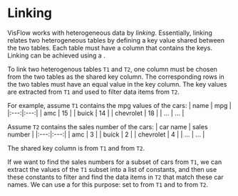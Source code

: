 # Linking

VisFlow works with heterogeneous data by _linking_.
Essentially, linking relates two heterogeneous tables by defining a key value shared between the two tables.
Each table must have a column that contains the keys.
Linking can be achieved using a <node-type type="linker"/>.

To link two heterogenous tables `T1` and `T2`, one column must be chosen from the two tables as the shared key column.
The corresponding rows in the two tables must have an equal value in the key column.
The key values are extracted from `T1` and used to filter data items from `T2`.

For example, assume `T1` contains the mpg values of the cars:
| name | mpg |
|:---:|:---:|
| amc | 15 |
| buick | 14 |
| chevrolet | 18 |
| ... | ... |

Assume `T2` contains the sales number of the cars:
| car name | sales number |
|:---:|:---:|
| amc | 3 |
| buick | 2 |
| chevrolet | 4 |
| ... | ... |

The shared key column is <ui-value text="name"/> from `T1` and <ui-value text="car name"/> from `T2`.

If we want to find the sales numbers for a subset of cars from `T1`, we can extract the <ui-value text="name"/> values of the `T1` subset into a list of constants, and then use these constants to filter and find the data items in `T2` that match these car names.
We can use a <node-type type="linker"/> for this purpose: set <ui-prop node-type="linker" prop="extract-column"/> to <ui-value text="name"/> from `T1` and <ui-prop node-type="linker" prop="filter-column"/> to <ui-value text="car name"/> from `T2`.
